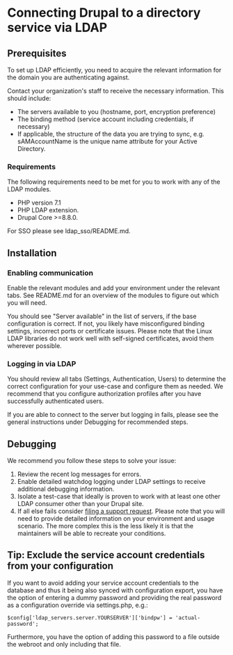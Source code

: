 # Connecting Drupal to a directory service via LDAP

## Prerequisites

To set up LDAP efficiently, you need to acquire the relevant information for the
domain you are authenticating against.

Contact your organization's staff to receive the necessary information. This
should include:

* The servers available to you (hostname, port, encryption preference)
* The binding method (service account including credentials, if necessary)
* If applicable, the structure of the data you are trying to sync, e.g.
sAMAccountName is the unique name attribute for your Active Directory.

### Requirements

The following requirements need to be met for you to work with any of the LDAP
modules.

* PHP version 7.1
* PHP LDAP extension.
* Drupal Core >=8.8.0.

For SSO please see ldap_sso/README.md.

## Installation

### Enabling communication

Enable the relevant modules and add your environment under the relevant tabs.
See README.md for an overview of the modules to figure out which you will need.

You should see "Server available" in the list of servers, if the base
configuration is correct. If not, you likely have misconfigured binding
settings, incorrect ports or certificate issues. Please note that the Linux LDAP
libraries do not work well with self-signed certificates, avoid them wherever
possible.

### Logging in via LDAP

You should review all tabs (Settings, Authentication, Users) to determine the
correct configuration for your use-case and configure them as needed. We
recommend that you configure authorization profiles after you have successfully
authenticated users.

If you are able to connect to the server but logging in fails, please see the
general instructions under Debugging for recommended steps.

## Debugging

We recommend you follow these steps to solve your issue:

1. Review the recent log messages for errors.
1. Enable detailed watchdog logging under LDAP settings to receive additional
 debugging information.
1. Isolate a test-case that ideally is proven to work with at least one other
LDAP consumer other than your Drupal site.
1. If all else fails consider
[filing a support request](https://www.drupal.org/node/add/project-issue/ldap).
Please note that you will need to provide detailed information on your
environment and usage scenario. The more complex this is the less likely it is
that the maintainers will be able to recreate your conditions.

## Tip: Exclude the service account credentials from your configuration

If you want to avoid adding your service account credentials to the database and
thus it being also synced with configuration export, you have the option of
entering a dummy password and providing the real password as a configuration
override via settings.php, e.g.:

```
$config['ldap_servers.server.YOURSERVER']['bindpw'] = 'actual-password';
```

Furthermore, you have the option of adding this password to a file outside the
webroot and only including that file.
